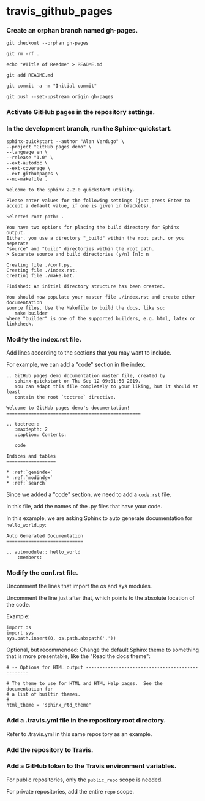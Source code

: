 # travis_github_pages

### Create an orphan branch named gh-pages.

```
git checkout --orphan gh-pages

git rm -rf .

echo "#Title of Readme" > README.md

git add README.md

git commit -a -m "Initial commit"

git push --set-upstream origin gh-pages
```

### Activate GitHub pages in the repository settings.


### In the development branch, run the Sphinx-quickstart.

```
sphinx-quickstart --author "Alan Verdugo" \
--project "GitHub pages demo" \
--language en \
--release "1.0" \
--ext-autodoc \
--ext-coverage \
--ext-githubpages \
--no-makefile .
```

```
Welcome to the Sphinx 2.2.0 quickstart utility.

Please enter values for the following settings (just press Enter to
accept a default value, if one is given in brackets).

Selected root path: .

You have two options for placing the build directory for Sphinx output.
Either, you use a directory "_build" within the root path, or you separate
"source" and "build" directories within the root path.
> Separate source and build directories (y/n) [n]: n

Creating file ./conf.py.
Creating file ./index.rst.
Creating file ./make.bat.

Finished: An initial directory structure has been created.

You should now populate your master file ./index.rst and create other documentation
source files. Use the Makefile to build the docs, like so:
   make builder
where "builder" is one of the supported builders, e.g. html, latex or linkcheck.
```

### Modify the index.rst file.

Add lines according to the sections that you may want to include.

For example, we can add a "code" section in the index.
```
.. GitHub pages demo documentation master file, created by
   sphinx-quickstart on Thu Sep 12 09:01:50 2019.
   You can adapt this file completely to your liking, but it should at least
   contain the root `toctree` directive.

Welcome to GitHub pages demo's documentation!
=================================================

.. toctree::
   :maxdepth: 2
   :caption: Contents:

   code

Indices and tables
==================

* :ref:`genindex`
* :ref:`modindex`
* :ref:`search`
```

Since we added a "code" section, we need to add a `code.rst` file.

In this file, add the names of the .py files that have your code.

In this example, we are asking Sphinx to auto generate documentation for `hello_world.py`:
```
Auto Generated Documentation
============================

.. automodule:: hello_world
    :members:
```


### Modify the conf.rst file.

Uncomment the lines that import the os and sys modules.

Uncomment the line just after that, which points to the absolute location of the code.

Example:
```
import os
import sys
sys.path.insert(0, os.path.abspath('.'))
```

Optional, but recommended: Change the default Sphinx theme to something that is more presentable, like the "Read the docs theme":
```
# -- Options for HTML output -------------------------------------------------

# The theme to use for HTML and HTML Help pages.  See the documentation for
# a list of builtin themes.
#
html_theme = 'sphinx_rtd_theme'
```

### Add a .travis.yml file in the repository root directory.

Refer to .travis.yml in this same repository as an example.


### Add the repository to Travis.



### Add a GitHub token to the Travis environment variables.

For public repositories, only the `public_repo` scope is needed.


For private repositories, add the entire `repo` scope.
